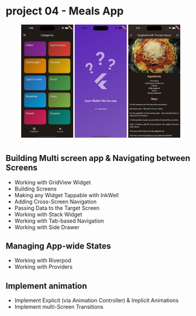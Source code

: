# project 04 - Meals App

<!-- ![Example Image 1](readme/img1.png) ![Example Image 2](readme/img2.png) ![Example Image 3](readme/img3.png) -->
<div class="image-container" align="center">
  <img src="readme/img1.png" alt="Image 1"  height="300">
  <img src="readme/img2.png" alt="Image 2"  height="300">
  <img src="readme/img3.png" alt="Image 3"  height="300">
</div>

#

## Building Multi screen app & Navigating between Screens

- Working with GridView Widget
- Building Screens
- Making any Widget Tappable with InkWell
- Adding Cross-Screen Navigation
- Passing Data to the Target Screen
- Working with Stack Widget
- Working with Tab-based Navigation
- Working with Side Drawer

## Managing App-wide States

- Working with Riverpod
- Working with Providers

## Implement animation

- Implement Explicit (via Animation Controller) & Implicit Animations
- Implement multi-Screen Transitions
